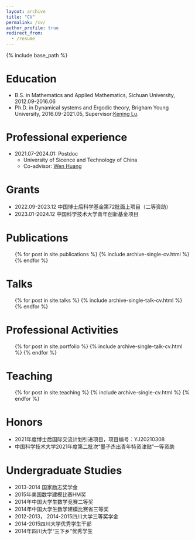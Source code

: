 ```yaml
---
layout: archive
title: "CV"
permalink: /cv/
author_profile: true
redirect_from:
  - /resume
---
```


{% include base_path %}

Education
======
* B.S. in Mathematics and Applied  Mathematics, Sichuan University, 2012.09-2016.06
* Ph.D. in Dynamical systems and Ergodic theory, Brigham Young University, 2016.09-2021.05, Supervisor:[Kening Lu](https://scholar.google.com/citations?user=XznHazIAAAAJ&hl=en).

Professional experience
======
* 2021.07-2024.01: Postdoc
  * University of Sicence and Technology of China
  * Co-advisor: [Wen Huang](https://faculty.ustc.edu.cn/huangwen1/zh_CN/index/254377/list/index.htm)

  
Grants
======
* 2022.09-2023.12 中国博士后科学基金第72批面上项目（二等资助）
* 2023.01-2024.12 中国科学技术大学青年创新基金项目

Publications
======
  <ul>{% for post in site.publications %}
    {% include archive-single-cv.html %}
  {% endfor %}</ul>
  
Talks
======
  <ul>{% for post in site.talks %}
    {% include archive-single-talk-cv.html %}
  {% endfor %}</ul>

Professional Activities
======
  <ul>{% for post in site.portfolio %}
    {% include archive-single-talk-cv.html %}
  {% endfor %}</ul>
  
Teaching
======
  <ul>{% for post in site.teaching %}
    {% include archive-single-cv.html %}
  {% endfor %}</ul>
  
Honors
======
* 2021年度博士后国际交流计划引进项目，项目编号：YJ20210308
* 中国科学技术大学2021年度第二批次“墨子杰出青年特资津贴”一等资助

Undergraduate Studies
======
* 2013-2014 国家励志奖学金
* 2015年美国数学建模比赛HM奖
* 2014年中国大学生数学竞赛二等奖
* 2014年中国大学生数学建模比赛省三等奖
* 2012-2013， 2014-2015四川大学三等奖学金
* 2014-2015四川大学优秀学生干部
* 2014年四川大学“三下乡”优秀学生
